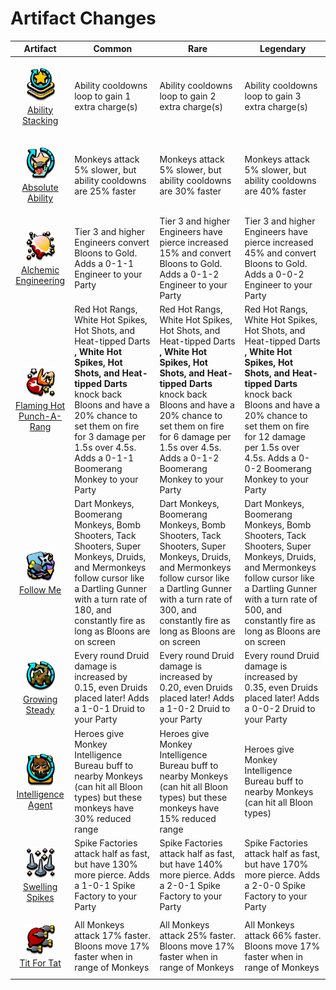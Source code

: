 
<h1>Artifact Changes</h1>

| Artifact | Common | Rare | Legendary |
|----------|--------|------|-----------|
| <a href="/ArtifactChanges/AbilityStacking.cs"> <p align="center" ><img src="Images/AbilityStacking.png" width=50 /> <br/> Ability Stacking </p></a> | Ability cooldowns loop to gain 1 extra charge(s) | Ability cooldowns loop to gain 2 extra charge(s) | Ability cooldowns loop to gain 3 extra charge(s) |
| <a href="/ArtifactChanges/AbsoluteAbility.cs"> <p align="center" ><img src="Images/AbsoluteAbility.png" width=50 /> <br/> Absolute Ability </p></a> | Monkeys attack 5% slower, but ability cooldowns are 25% faster | Monkeys attack 5% slower, but ability cooldowns are 30% faster | Monkeys attack 5% slower, but ability cooldowns are 40% faster |
| <a href="/ArtifactChanges/AlchemicEngineering.cs"> <p align="center" ><img src="Images/AlchemicEngineering.png" width=50 /> <br/> Alchemic Engineering </p></a> | Tier 3 and higher Engineers convert Bloons to Gold. Adds a 0-1-1 Engineer to your Party | Tier 3 and higher Engineers have pierce increased 15% and convert Bloons to Gold. Adds a 0-1-2 Engineer to your Party | Tier 3 and higher Engineers have pierce increased 45% and convert Bloons to Gold. Adds a 0-0-2 Engineer to your Party |
| <a href="/ArtifactChanges/FlamingHotPunchARang.cs"> <p align="center" ><img src="Images/FlamingHotPunchARang.png" width=50 /> <br/> Flaming Hot Punch-A-Rang </p></a> | Red Hot Rangs, White Hot Spikes, Hot Shots, and Heat-tipped Darts  **, White Hot Spikes, Hot Shots, and Heat-tipped Darts** knock back Bloons and have a 20% chance to set them on fire for 3 damage per 1.5s over 4.5s. Adds a 0-1-1 Boomerang Monkey to your Party | Red Hot Rangs, White Hot Spikes, Hot Shots, and Heat-tipped Darts  **, White Hot Spikes, Hot Shots, and Heat-tipped Darts** knock back Bloons and have a 20% chance to set them on fire for 6 damage per 1.5s over 4.5s. Adds a 0-1-2 Boomerang Monkey to your Party | Red Hot Rangs, White Hot Spikes, Hot Shots, and Heat-tipped Darts  **, White Hot Spikes, Hot Shots, and Heat-tipped Darts** knock back Bloons and have a 20% chance to set them on fire for 12 damage per 1.5s over 4.5s. Adds a 0-0-2 Boomerang Monkey to your Party |
| <a href="/ArtifactChanges/FollowMe.cs"> <p align="center" ><img src="Images/FollowMe.png" width=50 /> <br/> Follow Me </p></a> | Dart Monkeys, Boomerang Monkeys, Bomb Shooters, Tack Shooters, Super Monkeys, Druids, and Mermonkeys follow cursor like a Dartling Gunner with a turn rate of 180, and constantly fire as long as Bloons are on screen | Dart Monkeys, Boomerang Monkeys, Bomb Shooters, Tack Shooters, Super Monkeys, Druids, and Mermonkeys follow cursor like a Dartling Gunner with a turn rate of 300, and constantly fire as long as Bloons are on screen | Dart Monkeys, Boomerang Monkeys, Bomb Shooters, Tack Shooters, Super Monkeys, Druids, and Mermonkeys follow cursor like a Dartling Gunner with a turn rate of 500, and constantly fire as long as Bloons are on screen |
| <a href="/ArtifactChanges/GrowingSteady.cs"> <p align="center" ><img src="Images/GrowingSteady.png" width=50 /> <br/> Growing Steady </p></a> | Every round Druid damage is increased by 0.15, even Druids placed later! Adds a 1-0-1 Druid to your Party | Every round Druid damage is increased by 0.20, even Druids placed later! Adds a 1-0-2 Druid to your Party | Every round Druid damage is increased by 0.35, even Druids placed later! Adds a 0-0-2 Druid to your Party |
| <a href="/ArtifactChanges/IntelligenceAgent.cs"> <p align="center" ><img src="Images/IntelligenceAgent.png" width=50 /> <br/> Intelligence Agent </p></a> | Heroes give Monkey Intelligence Bureau buff to nearby Monkeys (can hit all Bloon types) but these monkeys have 30% reduced range | Heroes give Monkey Intelligence Bureau buff to nearby Monkeys (can hit all Bloon types) but these monkeys have 15% reduced range | Heroes give Monkey Intelligence Bureau buff to nearby Monkeys (can hit all Bloon types) |
| <a href="/ArtifactChanges/SwellingSpikes.cs"> <p align="center" ><img src="Images/SwellingSpikes.png" width=50 /> <br/> Swelling Spikes </p></a> | Spike Factories attack half as fast, but have 130% more pierce. Adds a 1-0-1 Spike Factory to your Party | Spike Factories attack half as fast, but have 140% more pierce. Adds a 2-0-1 Spike Factory to your Party | Spike Factories attack half as fast, but have 170% more pierce. Adds a 2-0-0 Spike Factory to your Party |
| <a href="/ArtifactChanges/TitForTat.cs"> <p align="center" ><img src="Images/TitForTat.png" width=50 /> <br/> Tit For Tat </p></a> | All Monkeys attack 17% faster. Bloons move 17% faster when in range of Monkeys | All Monkeys attack 25% faster. Bloons move 17% faster when in range of Monkeys | All Monkeys attack 66% faster. Bloons move 17% faster when in range of Monkeys |
